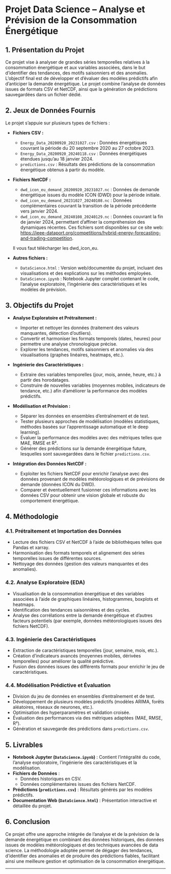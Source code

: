 # Projet Data Science – Analyse et Prévision de la Consommation Énergétique

## 1. Présentation du Projet

Ce projet vise à analyser de grandes séries temporelles relatives à la consommation énergétique et aux variables associées, dans le but d’identifier des tendances, des motifs saisonniers et des anomalies. L’objectif final est de développer et d’évaluer des modèles prédictifs afin d’anticiper la demande énergétique. Le projet combine l’analyse de données issues de formats CSV et NetCDF, ainsi que la génération de prédictions sauvegardées dans un fichier dédié.

## 2. Jeux de Données Fournis

Le projet s’appuie sur plusieurs types de fichiers :

- **Fichiers CSV :**
  - `Energy_Data_20200920_20231027.csv` : Données énergétiques couvrant la période du 20 septembre 2020 au 27 octobre 2023.
  - `Energy_Data_20200920_20240118.csv` : Données énergétiques étendues jusqu’au 18 janvier 2024.
  - `predictions.csv` : Résultats des prédictions de la consommation énergétique obtenus à partir du modèle.

- **Fichiers NetCDF :**
  - `dwd_icon_eu_demand_20200920_20231027.nc` : Données de demande énergétique issues du modèle ICON (DWD) pour la période initiale.
  - `dwd_icon_eu_demand_20231027_20240108.nc` : Données complémentaires couvrant la transition de la période précédente vers janvier 2024.
  - `dwd_icon_eu_demand_20240108_20240129.nc` : Données couvrant la fin de janvier 2024, permettant d’affiner la compréhension des dynamiques récentes.
  Ces fichiers sont disponibles sur ce site web: https://ieee-dataport.org/competitions/hybrid-energy-forecasting-and-trading-competition.

  Il vous faut télécharger les dwd_icon_eu.

- **Autres fichiers :**
  - `DataScience.html` : Version web/documentée du projet, incluant des visualisations et des explications sur les méthodes employées.
  - `DataScience.ipynb` : Notebook Jupyter complet contenant le code, l’analyse exploratoire, l’ingénierie des caractéristiques et les modèles de prévision.

## 3. Objectifs du Projet

- **Analyse Exploratoire et Prétraitement :**
  - Importer et nettoyer les données (traitement des valeurs manquantes, détection d’outliers).
  - Convertir et harmoniser les formats temporels (dates, heures) pour permettre une analyse chronologique précise.
  - Explorer les tendances, motifs saisonniers et anomalies via des visualisations (graphes linéaires, heatmaps, etc.).

- **Ingénierie des Caractéristiques :**
  - Extraire des variables temporelles (jour, mois, année, heure, etc.) à partir des horodatages.
  - Construire de nouvelles variables (moyennes mobiles, indicateurs de tendance, etc.) afin d’améliorer la performance des modèles prédictifs.

- **Modélisation et Prévision :**
  - Séparer les données en ensembles d’entraînement et de test.
  - Tester plusieurs approches de modélisation (modèles statistiques, méthodes basées sur l’apprentissage automatique et le deep learning).
  - Évaluer la performance des modèles avec des métriques telles que MAE, RMSE et R².
  - Générer des prédictions sur la demande énergétique future, lesquelles sont sauvegardées dans le fichier `predictions.csv`.

- **Intégration des Données NetCDF :**
  - Exploiter les fichiers NetCDF pour enrichir l’analyse avec des données provenant de modèles météorologiques et de prévisions de demande (données ICON du DWD).
  - Comparer et éventuellement fusionner ces informations avec les données CSV pour obtenir une vision globale et robuste du comportement énergétique.

## 4. Méthodologie

### 4.1. Prétraitement et Importation des Données
- Lecture des fichiers CSV et NetCDF à l’aide de bibliothèques telles que Pandas et xarray.
- Harmonisation des formats temporels et alignement des séries temporelles issues de différentes sources.
- Nettoyage des données (gestion des valeurs manquantes et des anomalies).

### 4.2. Analyse Exploratoire (EDA)
- Visualisation de la consommation énergétique et des variables associées à l’aide de graphiques linéaires, histogrammes, boxplots et heatmaps.
- Identification des tendances saisonnières et des cycles.
- Analyse des corrélations entre la demande énergétique et d’autres facteurs potentiels (par exemple, données météorologiques issues des fichiers NetCDF).

### 4.3. Ingénierie des Caractéristiques
- Extraction de caractéristiques temporelles (jour, semaine, mois, etc.).
- Création d’indicateurs avancés (moyennes mobiles, dérivées temporelles) pour améliorer la qualité prédictive.
- Fusion des données issues des différents formats pour enrichir le jeu de caractéristiques.

### 4.4. Modélisation Prédictive et Évaluation
- Division du jeu de données en ensembles d’entraînement et de test.
- Développement de plusieurs modèles prédictifs (modèles ARIMA, forêts aléatoires, réseaux de neurones, etc.).
- Optimisation des hyperparamètres et validation croisée.
- Évaluation des performances via des métriques adaptées (MAE, RMSE, R²).
- Génération et sauvegarde des prédictions dans `predictions.csv`.

## 5. Livrables

- **Notebook Jupyter (`DataScience.ipynb`)** : Contient l’intégralité du code, l’analyse exploratoire, l’ingénierie des caractéristiques et la modélisation.
- **Fichiers de Données** : 
  - Données historiques en CSV.
  - Données complémentaires issues des fichiers NetCDF.
- **Prédictions (`predictions.csv`)** : Résultats générés par les modèles prédictifs.
- **Documentation Web (`DataScience.html`)** : Présentation interactive et détaillée du projet.

## 6. Conclusion

Ce projet offre une approche intégrée de l’analyse et de la prévision de la demande énergétique en combinant des données historiques, des données issues de modèles météorologiques et des techniques avancées de data science. La méthodologie adoptée permet de dégager des tendances, d’identifier des anomalies et de produire des prédictions fiables, facilitant ainsi une meilleure gestion et optimisation de la consommation énergétique.

---
